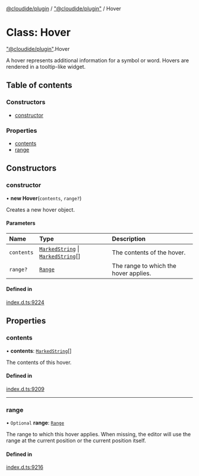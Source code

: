[@cloudide/plugin](../README.md) / ["@cloudide/plugin"](../modules/_cloudide_plugin_.md) / Hover

# Class: Hover

["@cloudide/plugin"](../modules/_cloudide_plugin_.md).Hover

A hover represents additional information for a symbol or word. Hovers are
rendered in a tooltip-like widget.

## Table of contents

### Constructors

- [constructor](cloudide_plugin_.Hover.md#constructor)

### Properties

- [contents](cloudide_plugin_.Hover.md#contents)
- [range](cloudide_plugin_.Hover.md#range)

## Constructors

### constructor

• **new Hover**(`contents`, `range?`)

Creates a new hover object.

#### Parameters

| Name | Type | Description |
| :------ | :------ | :------ |
| `contents` | [`MarkedString`](../modules/_cloudide_plugin_.md#markedstring) \| [`MarkedString`](../modules/_cloudide_plugin_.md#markedstring)[] | The contents of the hover. |
| `range?` | [`Range`](cloudide_plugin_.Range.md) | The range to which the hover applies. |

#### Defined in

[index.d.ts:9224](https://github.com/shuyaqian/cloudide-plugin-api/blob/26b31b9/index.d.ts#L9224)

## Properties

### contents

• **contents**: [`MarkedString`](../modules/_cloudide_plugin_.md#markedstring)[]

The contents of this hover.

#### Defined in

[index.d.ts:9209](https://github.com/shuyaqian/cloudide-plugin-api/blob/26b31b9/index.d.ts#L9209)

___

### range

• `Optional` **range**: [`Range`](cloudide_plugin_.Range.md)

The range to which this hover applies. When missing, the
editor will use the range at the current position or the
current position itself.

#### Defined in

[index.d.ts:9216](https://github.com/shuyaqian/cloudide-plugin-api/blob/26b31b9/index.d.ts#L9216)
